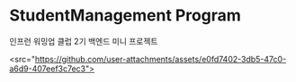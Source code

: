 # StudentManagement Program

인프런 워밍업 클럽 2기 백엔드 미니 프로젝트


<src="https://github.com/user-attachments/assets/e0fd7402-3db5-47c0-a6d9-407eef3c7ec3">
